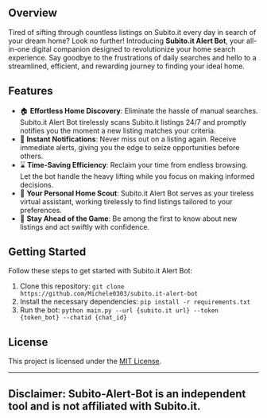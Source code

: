 <!--
<p align="center">
  <img src="insert-your-bot-logo-url-here" alt="Subito-Alert-Bot Logo">
</p>
-->

## Overview

Tired of sifting through countless listings on Subito.it every day in search of your dream home? Look no further! Introducing **Subito.it Alert Bot**, your all-in-one digital companion designed to revolutionize your home search experience. Say goodbye to the frustrations of daily searches and hello to a streamlined, efficient, and rewarding journey to finding your ideal home.

## Features

- 🏠 **Effortless Home Discovery**: Eliminate the hassle of manual searches. Subito.it Alert Bot tirelessly scans Subito.it listings 24/7 and promptly notifies you the moment a new listing matches your criteria.
- 📢 **Instant Notifications**: Never miss out on a listing again. Receive immediate alerts, giving you the edge to seize opportunities before others.
- ⌛ **Time-Saving Efficiency**: Reclaim your time from endless browsing. Let the bot handle the heavy lifting while you focus on making informed decisions.
- 💼 **Your Personal Home Scout**: Subito.it Alert Bot serves as your tireless virtual assistant, working tirelessly to find listings tailored to your preferences.
- 🚀 **Stay Ahead of the Game**: Be among the first to know about new listings and act swiftly with confidence.

## Getting Started

Follow these steps to get started with Subito.it Alert Bot:

1. Clone this repository: `git clone https://github.com/Michele0303/subito.it-alert-bot`
2. Install the necessary dependencies: `pip install -r requirements.txt`
4. Run the bot: `python main.py --url {subito.it url} --token {token_bot} --chatid {chat_id}`

## License

This project is licensed under the [MIT License](LICENSE).

---
Disclaimer: Subito-Alert-Bot is an independent tool and is not affiliated with Subito.it.
---

